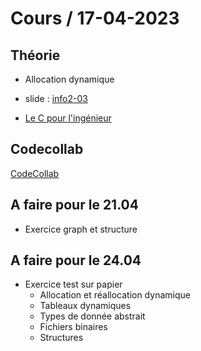 # Cours / 17-04-2023

## Théorie 
- Allocation dynamique

- slide : [info2-03](https://cyberlearn.hes-so.ch/pluginfile.php/4269065/mod_resource/content/0/INFO2.03%20-%20lallocation%20dynamique.pdf)
- [Le C pour l'ingénieur](https://heig-tin-info.github.io/handout/content/memory-management.html?#allocation-dynamique)


## Codecollab
[CodeCollab](https://codecollab.io/@tmaulaz/info2-mi-allocation-graph)

## A faire pour le 21.04
- Exercice graph et structure

## A faire pour le 24.04
- Exercice test sur papier
  - Allocation et réallocation dynamique
  - Tableaux dynamiques
  - Types de donnée abstrait
  - Fichiers binaires
  - Structures